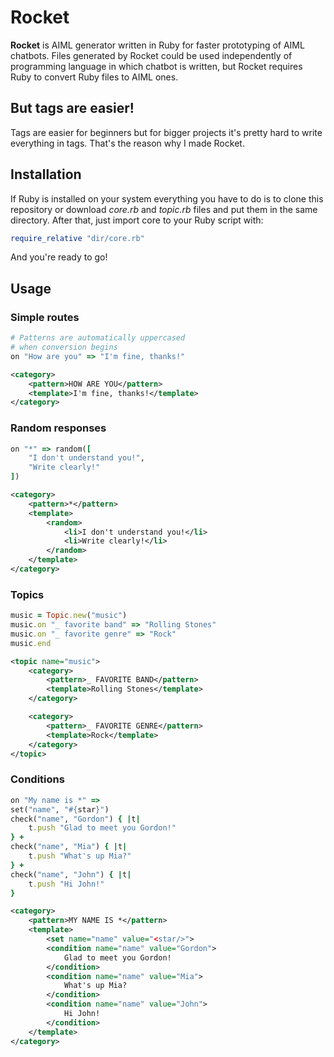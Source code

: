 # Rocket

**Rocket** is AIML generator written in Ruby for faster prototyping of AIML chatbots. Files generated by Rocket could be used independently of programming language in which chatbot is written, but Rocket requires Ruby to convert Ruby files to AIML ones.

## But tags are easier!

Tags are easier for beginners but for bigger projects it's pretty hard to write everything in tags. That's the reason why I made Rocket.

## Installation

If Ruby is installed on your system everything you have to do is to clone this repository or download *core.rb* and *topic.rb* files and put them in the same directory. After that, just import core to your Ruby script with:

```ruby
require_relative "dir/core.rb"
```

And you're ready to go!

## Usage

### Simple routes

```ruby
# Patterns are automatically uppercased
# when conversion begins
on "How are you" => "I'm fine, thanks!"
```

```xml
<category>
	<pattern>HOW ARE YOU</pattern>
	<template>I'm fine, thanks!</template>
</category>
```

### Random responses

```ruby
on "*" => random([
	"I don't understand you!",
	"Write clearly!"
])
```

```xml
<category>
	<pattern>*</pattern>
	<template>
		<random>
			<li>I don't understand you!</li>
			<li>Write clearly!</li>
		</random>
	</template>
</category>
```

### Topics

```ruby
music = Topic.new("music")
music.on "_ favorite band" => "Rolling Stones"
music.on "_ favorite genre" => "Rock"
music.end
```

```xml
<topic name="music">
	<category>
		<pattern>_ FAVORITE BAND</pattern>
		<template>Rolling Stones</template>
	</category>

	<category>
		<pattern>_ FAVORITE GENRE</pattern>
		<template>Rock</template>
	</category>
</topic>
```

### Conditions

```ruby
on "My name is *" =>
set("name", "#{star}")
check("name", "Gordon") { |t|
	t.push "Glad to meet you Gordon!"
} +
check("name", "Mia") { |t|
	t.push "What's up Mia?"
} +
check("name", "John") { |t|
	t.push "Hi John!"
}
```

```xml
<category>
	<pattern>MY NAME IS *</pattern>
	<template>
		<set name="name" value="<star/>">
		<condition name="name" value="Gordon">
			Glad to meet you Gordon!
		</condition>
		<condition name="name" value="Mia">
			What's up Mia?
		</condition>
		<condition name="name" value="John">
			Hi John!
		</condition>
	</template>
</category>
```
